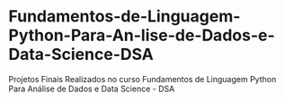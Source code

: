 # Fundamentos-de-Linguagem-Python-Para-An-lise-de-Dados-e-Data-Science-DSA
Projetos Finais Realizados no curso Fundamentos de Linguagem Python Para Análise de Dados e Data Science - DSA

